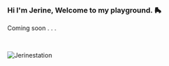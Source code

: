 ### Hi I'm Jerine, Welcome to my playground. 🛼
Coming soon . . .

</br>
<div >
<p><img src="https://github-readme-stats.vercel.app/api/top-langs?username=Jerinestation&show_icons=true&theme=dark&locale=en&layout=compact" alt="Jerinestation" /></p>
</div>
